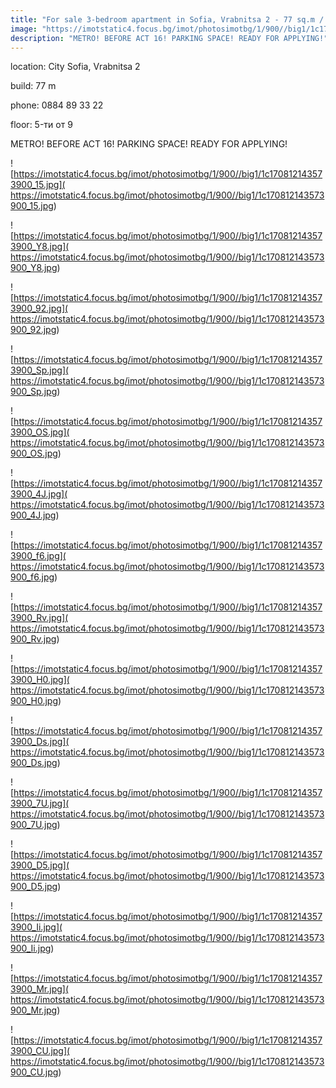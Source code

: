 ```yaml
---
title: "For sale 3-bedroom apartment in Sofia, Vrabnitsa 2 - 77 sq.m / 170000 EUR :: imot.bg Advertisment"
image: "https://imotstatic4.focus.bg/imot/photosimotbg/1/900//big1/1c170812143573900_N7.jpg"
description: "METRO! BEFORE ACT 16! PARKING SPACE! READY FOR APPLYING!"
---
```


location: City Sofia, Vrabnitsa 2

build: 77 m

phone: 0884 89 33 22

floor: 5-ти от 9

METRO! BEFORE ACT 16! PARKING SPACE! READY FOR APPLYING!


![https://imotstatic4.focus.bg/imot/photosimotbg/1/900//big1/1c170812143573900_15.jpg]( https://imotstatic4.focus.bg/imot/photosimotbg/1/900//big1/1c170812143573900_15.jpg)


![https://imotstatic4.focus.bg/imot/photosimotbg/1/900//big1/1c170812143573900_Y8.jpg]( https://imotstatic4.focus.bg/imot/photosimotbg/1/900//big1/1c170812143573900_Y8.jpg)


![https://imotstatic4.focus.bg/imot/photosimotbg/1/900//big1/1c170812143573900_92.jpg]( https://imotstatic4.focus.bg/imot/photosimotbg/1/900//big1/1c170812143573900_92.jpg)


![https://imotstatic4.focus.bg/imot/photosimotbg/1/900//big1/1c170812143573900_Sp.jpg]( https://imotstatic4.focus.bg/imot/photosimotbg/1/900//big1/1c170812143573900_Sp.jpg)


![https://imotstatic4.focus.bg/imot/photosimotbg/1/900//big1/1c170812143573900_OS.jpg]( https://imotstatic4.focus.bg/imot/photosimotbg/1/900//big1/1c170812143573900_OS.jpg)


![https://imotstatic4.focus.bg/imot/photosimotbg/1/900//big1/1c170812143573900_4J.jpg]( https://imotstatic4.focus.bg/imot/photosimotbg/1/900//big1/1c170812143573900_4J.jpg)


![https://imotstatic4.focus.bg/imot/photosimotbg/1/900//big1/1c170812143573900_f6.jpg]( https://imotstatic4.focus.bg/imot/photosimotbg/1/900//big1/1c170812143573900_f6.jpg)


![https://imotstatic4.focus.bg/imot/photosimotbg/1/900//big1/1c170812143573900_Rv.jpg]( https://imotstatic4.focus.bg/imot/photosimotbg/1/900//big1/1c170812143573900_Rv.jpg)


![https://imotstatic4.focus.bg/imot/photosimotbg/1/900//big1/1c170812143573900_H0.jpg]( https://imotstatic4.focus.bg/imot/photosimotbg/1/900//big1/1c170812143573900_H0.jpg)


![https://imotstatic4.focus.bg/imot/photosimotbg/1/900//big1/1c170812143573900_Ds.jpg]( https://imotstatic4.focus.bg/imot/photosimotbg/1/900//big1/1c170812143573900_Ds.jpg)


![https://imotstatic4.focus.bg/imot/photosimotbg/1/900//big1/1c170812143573900_7U.jpg]( https://imotstatic4.focus.bg/imot/photosimotbg/1/900//big1/1c170812143573900_7U.jpg)


![https://imotstatic4.focus.bg/imot/photosimotbg/1/900//big1/1c170812143573900_D5.jpg]( https://imotstatic4.focus.bg/imot/photosimotbg/1/900//big1/1c170812143573900_D5.jpg)


![https://imotstatic4.focus.bg/imot/photosimotbg/1/900//big1/1c170812143573900_Ii.jpg]( https://imotstatic4.focus.bg/imot/photosimotbg/1/900//big1/1c170812143573900_Ii.jpg)


![https://imotstatic4.focus.bg/imot/photosimotbg/1/900//big1/1c170812143573900_Mr.jpg]( https://imotstatic4.focus.bg/imot/photosimotbg/1/900//big1/1c170812143573900_Mr.jpg)


![https://imotstatic4.focus.bg/imot/photosimotbg/1/900//big1/1c170812143573900_CU.jpg]( https://imotstatic4.focus.bg/imot/photosimotbg/1/900//big1/1c170812143573900_CU.jpg)


